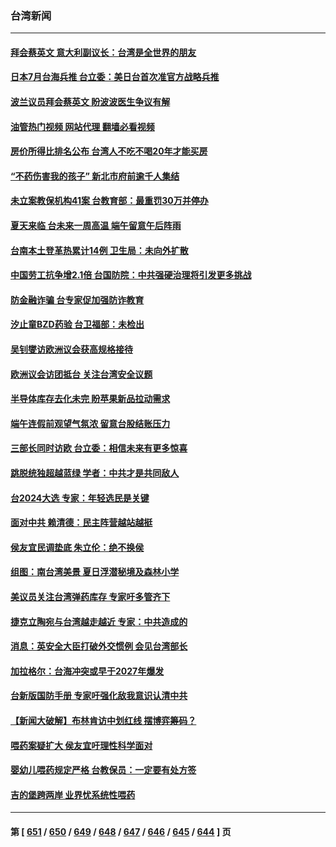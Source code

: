 ### 台湾新闻
---
#### [拜会蔡英文 意大利副议长：台湾是全世界的朋友](../../pages/ncid1349361/n14018867.md?06192045) 
#### [日本7月台海兵推 台立委：美日台首次准官方战略兵推](../../pages/ncid1349361/n14018927.md?06192045) 
#### [波兰议员拜会蔡英文 盼波波医生争议有解](../../pages/ncid1349361/n14018861.md?06192045) 
#### [油管热门视频 网站代理 翻墙必看视频](http://138.2.39.72:81/youtube.html?epic-marker?06192045)
#### [房价所得比排名公布 台湾人不吃不喝20年才能买房](../../pages/ncid1349361/n14018258.md?06192045) 
#### [“不药伤害我的孩子” 新北市府前逾千人集结](../../pages/ncid1349361/n14018302.md?06192045) 
#### [未立案教保机构41案 台教育部：最重罚30万并停办](../../pages/ncid1349361/n14018303.md?06192045) 
#### [夏天来临 台未来一周高温 端午留意午后阵雨](../../pages/ncid1349361/n14018300.md?06192045) 
#### [台南本土登革热累计14例 卫生局：未向外扩散](../../pages/ncid1349361/n14018298.md?06192045) 
#### [中国劳工抗争增2.1倍 台国防院：中共强硬治理将引发更多挑战](../../pages/ncid1349361/n14018246.md?06192045) 
#### [防金融诈骗 台专家促加强防诈教育](../../pages/ncid1349361/n14018288.md?06192045) 
#### [汐止童BZD药验 台卫福部：未检出](../../pages/ncid1349361/n14018290.md?06192045) 
#### [吴钊燮访欧洲议会获高规格接待](../../pages/ncid1349361/n14018248.md?06192045) 
#### [欧洲议会访团抵台 关注台湾安全议题](../../pages/ncid1349361/n14018257.md?06192045) 
#### [半导体库存去化未完 盼苹果新品拉动需求](../../pages/ncid1349361/n14018262.md?06192045) 
#### [端午连假前观望气氛浓 留意台股结账压力](../../pages/ncid1349361/n14018263.md?06192045) 
#### [三部长同时访欧 台立委：相信未来有更多惊喜](../../pages/ncid1349361/n14018239.md?06192045) 
#### [跳脱统独超越蓝绿  学者：中共才是共同敌人](../../pages/ncid1349361/n14018241.md?06192045) 
#### [台2024大选 专家：年轻选民是关键](../../pages/ncid1349361/n14018231.md?06192045) 
#### [面对中共 赖清德：民主阵营越站越挺](../../pages/ncid1349361/n14018234.md?06192045) 
#### [侯友宜民调垫底 朱立伦：绝不换侯](../../pages/ncid1349361/n14018238.md?06192045) 
#### [组图：南台湾美景 夏日浮潜秘境及森林小学](../../pages/ncid1349361/n14017934.md?06192045) 
#### [美议员关注台湾弹药库存 专家吁多管齐下](../../pages/ncid1349361/n14016353.md?06192045) 
#### [捷克立陶宛与台湾越走越近 专家：中共造成的](../../pages/ncid1349361/n14017118.md?06192045) 
#### [消息：英安全大臣打破外交惯例 会见台湾部长](../../pages/ncid1349361/n14017804.md?06192045) 
#### [加拉格尔：台海冲突或早于2027年爆发](../../pages/ncid1349361/n14017652.md?06192045) 
#### [台新版国防手册 专家吁强化敌我意识认清中共](../../pages/ncid1349361/n14016103.md?06192045) 
#### [【新闻大破解】布林肯访中划红线 摆博弈筹码？](../../pages/ncid1349361/n14017505.md?06192045) 
#### [喂药案疑扩大 侯友宜吁理性科学面对](../../pages/ncid1349361/n14017493.md?06192045) 
#### [婴幼儿喂药规定严格 台教保员：一定要有处方签](../../pages/ncid1349361/n14017496.md?06192045) 
#### [吉的堡跨两岸 业界忧系统性喂药](../../pages/ncid1349361/n14017484.md?06192045) 

---
#### 第 [ [651](./651.md?06192045) / [650](./650.md?06192045) / [649](./649.md?06192045) / [648](./648.md?06192045) / [647](./647.md?06192045) / [646](./646.md?06192045) / [645](./645.md?06192045) / [644](./644.md?06192045) ] 页
